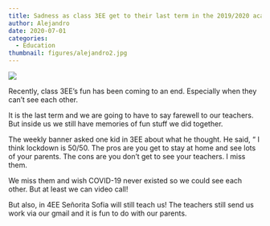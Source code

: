 ```yaml
---
title: Sadness as class 3EE get to their last term in the 2019/2020 academic year
author: Alejandro
date: 2020-07-01
categories:
  - Education
thumbnail: figures/alejandro2.jpg
---
```


![](https://raw.githubusercontent.com/europa-ee/news/master/static/figures/alejandro2.jpg)

Recently, class 3EE’s fun has been coming to an end. Especially when they can’t see each other.

It is the last term and we are going to have to say farewell to our teachers. But inside us we still have memories of fun stuff we did together.

The weekly banner asked one kid in 3EE about what he thought. He said, “ I think lockdown is 50/50. The pros are you get to stay at home and see lots of your parents. The cons are you don’t get to see your teachers. I miss them.

We miss them and wish COVID-19 never existed so we could see each other. But at least we can video call!

But also, in 4EE Señorita Sofia will still teach us! The teachers still send us work via our gmail and it is fun to do with our parents.

<br>
<br>

